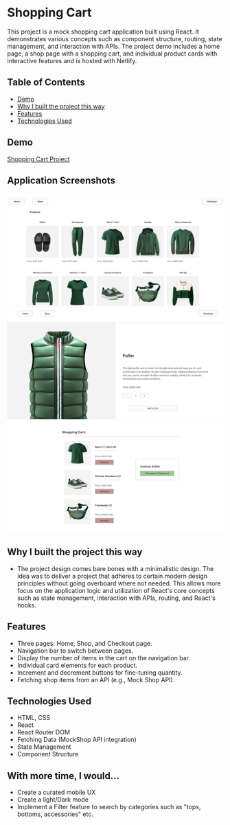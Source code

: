 # Shopping Cart

This project is a mock shopping cart application built using React. It demonstrates various concepts such as component structure, routing, state management, and interaction with APIs. The project demo includes a home page, a shop page with a shopping cart, and individual product cards with interactive features and is hosted with Netlify.

## Table of Contents
- [Demo](#demo)
- [Why I built the project this way](#why-i-built-the-project-this-way)
- [Features](#features)
- [Technologies Used](#technologies-used)

## Demo
[Shopping Cart Project](https://denver-siu-shopping-cart.netlify.app/)

## Application Screenshots
![Product list page of shopping cart application](https://github.com/dpsiu/Shopping-Cart/blob/main/Shopping%20Cart%20Front%20Page.jpg)
![Product page screenshot](https://github.com/dpsiu/Shopping-Cart/blob/main/Shop.Cart%20Prod.%20Page.jpg)
![Checkout page screenshot](https://github.com/dpsiu/Shopping-Cart/blob/main/Shop.%20Cart%20Checkout%20Page.jpg)

## Why I built the project this way
- The project design comes bare bones with a minimalistic design. The idea was to deliver a project that adheres to certain modern design principles without going overboard where not needed. This allows more focus on the application logic and utilization of React's core concepts such as state management, interaction with APIs, routing, and React's hooks.

## Features
- Three pages: Home, Shop, and Checkout page.
- Navigation bar to switch between pages.
- Display the number of items in the cart on the navigation bar.
- Individual card elements for each product.
- Increment and decrement buttons for fine-tuning quantity.
- Fetching shop items from an API (e.g., Mock Shop API).

## Technologies Used
- HTML, CSS
- React
- React Router DOM
- Fetching Data (MockShop API integration)
- State Management
- Component Structure

## With more time, I would...
- Create a curated mobile UX
- Create a light/Dark mode
- Implement a Filter feature to search by categories such as "tops, bottoms, accessories" etc.
